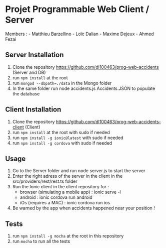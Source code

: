 # Projet Programmable Web Client / Server

Members :
	- Matthieu Barzellino
	- Loïc Dalian
	- Maxime Dejeux
	- Ahmed Fezai

## Server Installation

1. Clone the repository https://github.com/dl100463/prog-web-accidents (Server and DB)
2. run `npm install` at the root
3. run `mongod --dbpath=./data` in the Mongo folder
4. In the same folder run node accidents.js Accidents.JSON to populate the database

## Client Installation

1. Clone the repository https://github.com/dl100463/prog-web-accidents-client (Client)
2. run `npm install` at the root with sudo if needed
3. run `npm install -g ionic@latest` with sudo if needed 
4. run `npm install -g cordova` with sudo if needed

## Usage 

1. Go to the Server folder and run node server.js to start the server
2. Enter the right adress of the server in the client in the src/providers/rest/rest.ts folder
3. Run the Ionic client in the client repository for :
	- browser (simulating a mobile app) : ionic serve -l
	- android : ionic cordova run android
	- iOs (requires a MAC) : ionic cordova run ios
4. Be warned by the app when accidents happened near your position !

## Tests

1. run `npm install -g mocha` at the root in this repository
2. run `mocha` to run all the tests
